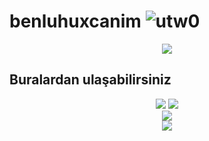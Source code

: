 # benluhuxcanim <img src="https://komarev.com/ghpvc/?username=utw0&label=Ziyaretçi%20Sayısı&color=552b75" alt="utw0" />



<div align="center">
   <a href="https://discord.com/users/341592492224806914" target="_blank">
      <img src="https://lanyard-profile-readme.vercel.app/api/341592492224806914?bg=111111">
   </a>
</div>




## Buralardan ulaşabilirsiniz
<div align="center">
<a href="https://www.instagram.com/utkukosemm/?hl=tr" target"blank_"> <!--Sol tarafa bak abi orada kendi github linkini koy-->
<img src="https://img.shields.io/badge/INSTAGRAM%20-DC3175.svg?&style=for-the-badge&logo=instagram&logoColor=white"></a>
 <a href="https://open.spotify.com/user/aoj0e0b3twag42g0h8nxqm4ms" target"blank_">
<img src="https://img.shields.io/badge/Spotify%20-1ed760.svg?&style=for-the-badge&logo=spotify&logoColor=white"></a>
 
</div>



<div align="center">
    <img src="https://camo.githubusercontent.com/fb545c5c9036e1c7acdd0baa2129c848f6c9e7272fdd40b9c51b42c1ef64ad13/68747470733a2f2f63646e2e646973636f72646170702e636f6d2f6174746163686d656e74732f3836373835353139353138363739303436302f3837393834303530313535323030313033342f39616363323939663163396163343366376633356432316361643633636130612e706e67">
</div>


<div align="center">
     <img 
src="https://media.discordapp.net/attachments/838102521889161226/937821298371989534/a_0c25d086a71de41b59d94ae7e443b2fe.gif">
</div>
